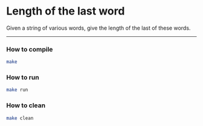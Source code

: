 # Length of the last word

Given a string of various words, give the length of the last of these words.
****
 
### How to compile
```bash
make
```

### How to run
```bash
make run
```

### How to clean
```bash
make clean
```
